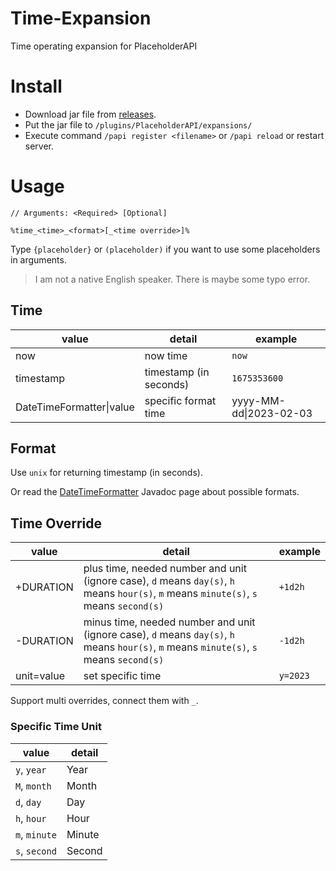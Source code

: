 # Time-Expansion
Time operating expansion for PlaceholderAPI

# Install

* Download jar file from [releases](https://github.com/MrXiaoM/Time-Expansion/releases).
* Put the jar file to `/plugins/PlaceholderAPI/expansions/`
* Execute command `/papi register <filename>` or `/papi reload` or restart server.

# Usage

```
// Arguments: <Required> [Optional]

%time_<time>_<format>[_<time override>]%
```
Type `{placeholder}` or `(placeholder)` if you want to use some placeholders in arguments.

> I am not a native English speaker. There is maybe some typo error.

## Time
| value          | detail | example                |
|----------------| --- |------------------------|
| now           | now time | `now`                  |
| timestamp     | timestamp (in seconds) | `1675353600`           |
| DateTimeFormatter&#124;value | specific format time | yyyy-MM-dd&#124;2023-02-03 |

## Format

Use `unix` for returning timestamp (in seconds).

Or read the [DateTimeFormatter](http://docs.oracle.com/javase/8/docs/api/java/time/format/DateTimeFormatter.html) Javadoc page about possible formats.

## Time Override
| value | detail | example |
| --- | --- | --- |
| +DURATION | plus time, needed number and unit (ignore case), `d` means `day(s)`, `h` means `hour(s)`, `m` means `minute(s)`, `s` means `second(s)` | `+1d2h` |
| -DURATION | minus time, needed number and unit (ignore case), `d` means `day(s)`, `h` means `hour(s)`, `m` means `minute(s)`, `s` means `second(s)` | `-1d2h` |
| unit=value | set specific time | `y=2023` |

Support multi overrides, connect them with `_`.

### Specific Time Unit
| value | detail |
| --- | --- |
| `y`, `year` | Year |
| `M`, `month` | Month |
| `d`, `day` | Day |
| `h`, `hour` | Hour |
| `m`, `minute` | Minute |
| `s`, `second` | Second |